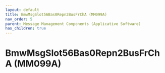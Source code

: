 ```yaml
---
layout: default
title: BmwMsgSlot56Bas0Repn2BusFrChA (MM099A)
nav_order: 5
parent: Message Management Components (Applicative Software)
has_children: true
---
```

# BmwMsgSlot56Bas0Repn2BusFrChA (MM099A)
